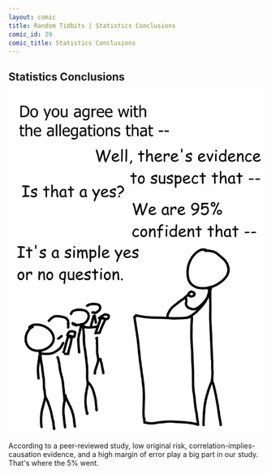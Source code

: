 ```yaml
---
layout: comic
title: Random Tidbits | Statistics Conclusions
comic_id: 29
comic_title: Statistics Conclusions
---
```


## Statistics Conclusions

<img id="img29" src="/assets/images/29.png">

According to a peer-reviewed study, low original risk, correlation-implies-causation evidence, and a high margin of error play a big part in our study. That's where the 5% went.
